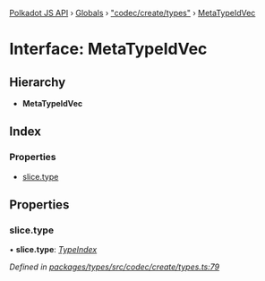 [Polkadot JS API](../README.md) › [Globals](../globals.md) › ["codec/create/types"](../modules/_codec_create_types_.md) › [MetaTypeIdVec](_codec_create_types_.metatypeidvec.md)

# Interface: MetaTypeIdVec

## Hierarchy

* **MetaTypeIdVec**

## Index

### Properties

* [slice.type](_codec_create_types_.metatypeidvec.md#slice.type)

## Properties

###  slice.type

• **slice.type**: *[TypeIndex](../modules/_codec_create_types_.md#typeindex)*

*Defined in [packages/types/src/codec/create/types.ts:79](https://github.com/polkadot-js/api/blob/6e61be960/packages/types/src/codec/create/types.ts#L79)*
